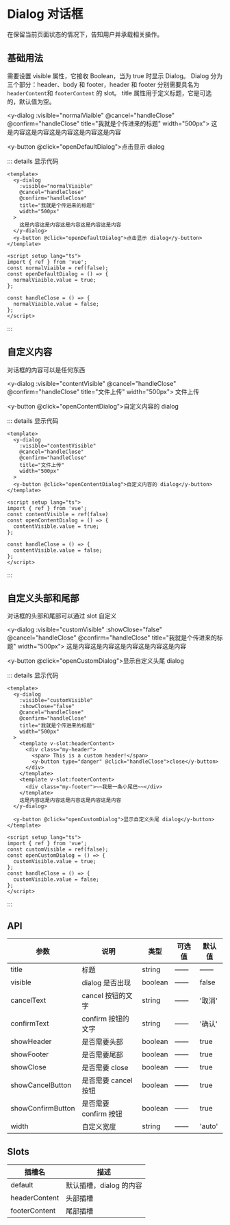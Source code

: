 # Dialog 对话框

在保留当前页面状态的情况下，告知用户并承载相关操作。

## 基础用法

需要设置 visible 属性，它接收 Boolean，当为 true 时显示 Dialog。 Dialog 分为三个部分：header、body 和 footer，header 和 footer 分别需要具名为`headerContent`和 `footerContent` 的 slot。 title 属性用于定义标题，它是可选的，默认值为空。

<y-dialog :visible="normalViaible" @cancel="handleClose" @confirm="handleClose" title="我就是个传进来的标题" width="500px">
这是内容这是内容这是内容这是内容这是内容
</y-dialog>

<y-button @click="openDefaultDialog">点击显示 dialog</y-button>

::: details 显示代码

```vue
<template>
  <y-dialog
    :visible="normalViaible"
    @cancel="handleClose"
    @confirm="handleClose"
    title="我就是个传进来的标题"
    width="500px"
  >
    这是内容这是内容这是内容这是内容这是内容
  </y-dialog>
  <y-button @click="openDefaultDialog">点击显示 dialog</y-button>
</template>

<script setup lang="ts">
import { ref } from 'vue';
const normalViaible = ref(false);
const openDefaultDialog = () => {
  normalViaible.value = true;
};

const handleClose = () => {
  normalViaible.value = false;
};
</script>
```

:::

## 自定义内容

对话框的内容可以是任何东西

<y-dialog :visible="contentVisible" @cancel="handleClose" @confirm="handleClose" title="文件上传" width="500px">
<y-upload  drag>
<y-button type="primary" size="small">文件上传</y-button>
</y-upload>
</y-dialog>

<y-button @click="openContentDialog">自定义内容的 dialog</y-button>

::: details 显示代码

```vue
<template>
  <y-dialog
    :visible="contentVisible"
    @cancel="handleClose"
    @confirm="handleClose"
    title="文件上传"
    width="500px"
  >
  <y-button @click="openContentDialog">自定义内容的 dialog</y-button>
</template>

<script setup lang="ts">
import { ref } from 'vue';
const contentVisible = ref(false)
const openContentDialog = () => {
  contentVisible.value = true;
};

const handleClose = () => {
  contentVisible.value = false;
};
</script>
```

:::

## 自定义头部和尾部

对话框的头部和尾部可以通过 slot 自定义

<y-dialog :visible="customVisible" :showClose="false" @cancel="handleClose" @confirm="handleClose" title="我就是个传进来的标题" width="500px">
<template v-slot:headerContent>

<div class="my-header">
<span> This is a custom header!</span>
   <y-button type="danger" @click="handleClose">close</y-button>
</div>
</template>
<template v-slot:footerContent>
<div class="my-footer">
~~我是一条小尾巴~~
</div>
</template>
这是内容这是内容这是内容这是内容这是内容
</y-dialog>

<y-button @click="openCustomDialog">显示自定义头尾 dialog</y-button>

::: details 显示代码

```vue
<template>
  <y-dialog
    :visible="customVisible"
    :showClose="false"
    @cancel="handleClose"
    @confirm="handleClose"
    title="我就是个传进来的标题"
    width="500px"
  >
    <template v-slot:headerContent>
      <div class="my-header">
        <span> This is a custom header!</span>
        <y-button type="danger" @click="handleClose">close</y-button>
      </div>
    </template>
    <template v-slot:footerContent>
      <div class="my-footer">~~我是一条小尾巴~~</div>
    </template>
    这是内容这是内容这是内容这是内容这是内容
  </y-dialog>

  <y-button @click="openCustomDialog">显示自定义头尾 dialog</y-button>
</template>

<script setup lang="ts">
import { ref } from 'vue';
const customVisible = ref(false);
const openCustomDialog = () => {
  customVisible.value = true;
};
const handleClose = () => {
  customVisible.value = false;
};
</script>
```

:::

## API

| 参数              | 说明                  | 类型    | 可选值 | 默认值 |
| ----------------- | --------------------- | ------- | ------ | ------ |
| title             | 标题                  | string  | ——     | ——     |
| visible           | dialog 是否出现       | boolean | ——     | false  |
| cancelText        | cancel 按钮的文字     | string  | ——     | '取消' |
| confirmText       | confirm 按钮的文字    | string  | ——     | '确认' |
| showHeader        | 是否需要头部          | boolean | ——     | true   |
| showFooter        | 是否需要尾部          | boolean | ——     | true   |
| showClose         | 是否需要 close        | boolean | ——     | true   |
| showCancelButton  | 是否需要 cancel 按钮  | boolean | ——     | true   |
| showConfirmButton | 是否需要 confirm 按钮 | boolean | ——     | true   |
| width             | 自定义宽度            | string  | ——     | 'auto' |

## Slots

| 插槽名        | 描述                    |
| ------------- | ----------------------- |
| default       | 默认插槽，dialog 的内容 |
| headerContent | 头部插槽                |
| footerContent | 尾部插槽                |

<script setup lang="ts">
  import { ref } from "vue";

  const normalViaible = ref(false);
  const contentVisible = ref(false)
  const customVisible = ref(false)

  const openDefaultDialog = () => {
    normalViaible.value = true;
  };
  const openContentDialog=()=>{
    contentVisible.value = true
  }
  const openCustomDialog=()=>{
    customVisible.value = true
  }
  const handleClose = () => {
    normalViaible.value = false
    contentVisible.value = false
    customVisible.value = false
  };
</script>
<style scope>
  .my-header{
    width: 100%;
    display: flex;
    justify-content: space-between;
    align-items: center;
    font-size:20px;
    font-weight:'bold';
  }
  .my-footer{
    padding:20px;
    text-align:center;
  }
</style>

